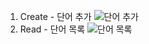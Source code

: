 1. Create - 단어 추가
   ![단어 추가](https://github.com/726ksj/PP1_Project1/assets/102153884/f70faee5-7c6d-4aa2-8b44-46b156b3bf38)
3. Read - 단어 목록
   ![단어 목록](https://github.com/726ksj/PP1_Project1/assets/102153884/1262b6b8-e493-45fb-ac2e-70bca57f1501)
